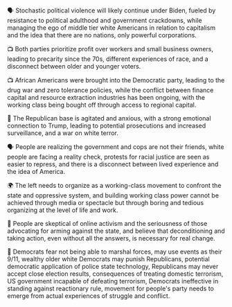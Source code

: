 🗣 Stochastic political violence will likely continue under Biden, fueled by resistance to political adulthood and government crackdowns, while managing the ego of middle tier white Americans in relation to capitalism and the idea that there are no nations, only powerful corporations.

📺 Both parties prioritize profit over workers and small business owners, leading to precarity since the 70s, different experiences of race, and a disconnect between older and younger voters.

📺 African Americans were brought into the Democratic party, leading to the drug war and zero tolerance policies, while the conflict between finance capital and resource extraction industries has been ongoing, with the working class being bought off through access to regional capital.

📰 The Republican base is agitated and anxious, with a strong emotional connection to Trump, leading to potential prosecutions and increased surveillance, and a war on white terror.

🗣️ People are realizing the government and cops are not their friends, white people are facing a reality check, protests for racial justice are seen as easier to repress, and there is a disconnect between lived experience and the idea of America.

🌍 The left needs to organize as a working-class movement to confront the state and oppressive system, and building working class power cannot be achieved through media or spectacle but through boring and tedious organizing at the level of life and work.

🤔 People are skeptical of online activism and the seriousness of those advocating for arming against the state, and believe that deconditioning and taking action, even without all the answers, is necessary for real change.

📰 Democrats fear not being able to marshal forces, may use events as their 9/11, wealthy older white Democrats may punish Republicans, potential democratic application of police state technology, Republicans may never accept close election results, consequences of treating domestic terrorism, US government incapable of defeating terrorism, Democrats ineffective in standing against reactionary rule, movement for people's party needs to emerge from actual experiences of struggle and conflict.

